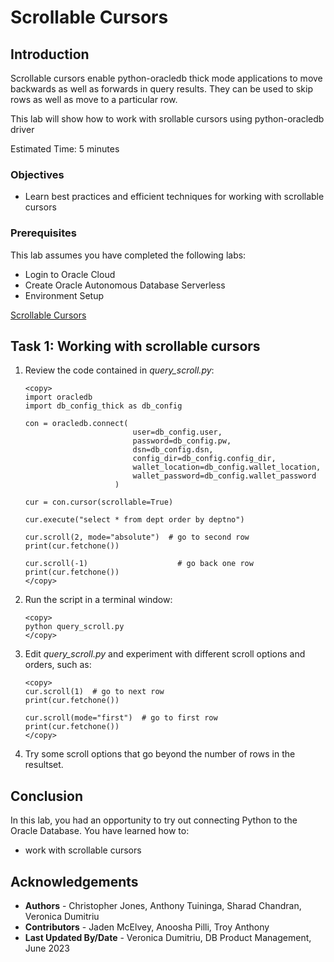 # Scrollable Cursors

## Introduction
Scrollable cursors enable python-oracledb thick mode applications to move backwards as well as forwards in query results. They can be used to skip rows as well as move to a particular row.

This lab will show how to work with srollable cursors using python-oracledb driver

Estimated Time: 5 minutes

### Objectives

*  Learn best practices and efficient techniques for working with scrollable cursors

### Prerequisites

This lab assumes you have completed the following labs:
* Login to Oracle Cloud
* Create Oracle Autonomous Database Serverless
* Environment Setup

[Scrollable Cursors](videohub:1_tcpaoq0i)

## Task 1: Working with scrollable cursors

1. Review the code contained in *query\_scroll.py*:

    ````
    <copy>
    import oracledb
    import db_config_thick as db_config

    con = oracledb.connect(
                            user=db_config.user,
                            password=db_config.pw, 
                            dsn=db_config.dsn,
                            config_dir=db_config.config_dir,
                            wallet_location=db_config.wallet_location,
                            wallet_password=db_config.wallet_password
                        )

    cur = con.cursor(scrollable=True)

    cur.execute("select * from dept order by deptno")

    cur.scroll(2, mode="absolute")  # go to second row
    print(cur.fetchone())

    cur.scroll(-1)                    # go back one row
    print(cur.fetchone())
    </copy>
    ````

2. Run the script in a terminal window:

    ````
    <copy>
    python query_scroll.py
    </copy>
    ````

3. Edit *query_scroll.py* and experiment with different scroll options and orders, such as:

    ````
    <copy>
    cur.scroll(1)  # go to next row
    print(cur.fetchone())

    cur.scroll(mode="first")  # go to first row
    print(cur.fetchone())
    </copy>
    ````

4. Try some scroll options that go beyond the number of rows in the resultset.


## Conclusion

In this lab, you had an opportunity to try out connecting Python to the Oracle Database.
You have learned how to:
* work with scrollable cursors

## Acknowledgements

* **Authors** - Christopher Jones, Anthony Tuininga, Sharad Chandran, Veronica Dumitriu
* **Contributors** - Jaden McElvey, Anoosha Pilli, Troy Anthony
* **Last Updated By/Date** - Veronica Dumitriu, DB Product Management, June 2023